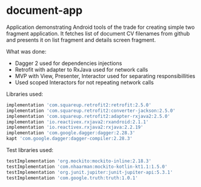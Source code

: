 document-app
=========

Application demonstrating Android tools of the trade for creating simple two fragment application.
It fetches list of document CV filenames from github and presents it on list fragment and details screen
fragment.

What was done:
- Dagger 2 used for dependencies injections
- Retrofit with adapter to RxJava used for network calls
- MVP with View, Presenter, Interactor used for separating responsibillities
- Used scoped Interactors for not repeating network calls

Libraries used:
```groovy
implementation 'com.squareup.retrofit2:retrofit:2.5.0'
implementation 'com.squareup.retrofit2:converter-jackson:2.5.0'
implementation 'com.squareup.retrofit2:adapter-rxjava2:2.5.0'
implementation 'io.reactivex.rxjava2:rxandroid:2.1.1'
implementation 'io.reactivex.rxjava2:rxjava:2.2.19'
implementation 'com.google.dagger:dagger:2.28.3'
kapt 'com.google.dagger:dagger-compiler:2.28.3'
```

Test libraries used:
```groovy
testImplementation 'org.mockito:mockito-inline:2.18.3'
testImplementation 'com.nhaarman:mockito-kotlin-kt1.1:1.5.0'
testImplementation 'org.junit.jupiter:junit-jupiter-api:5.3.1'
testImplementation 'com.google.truth:truth:1.0.1'
```
